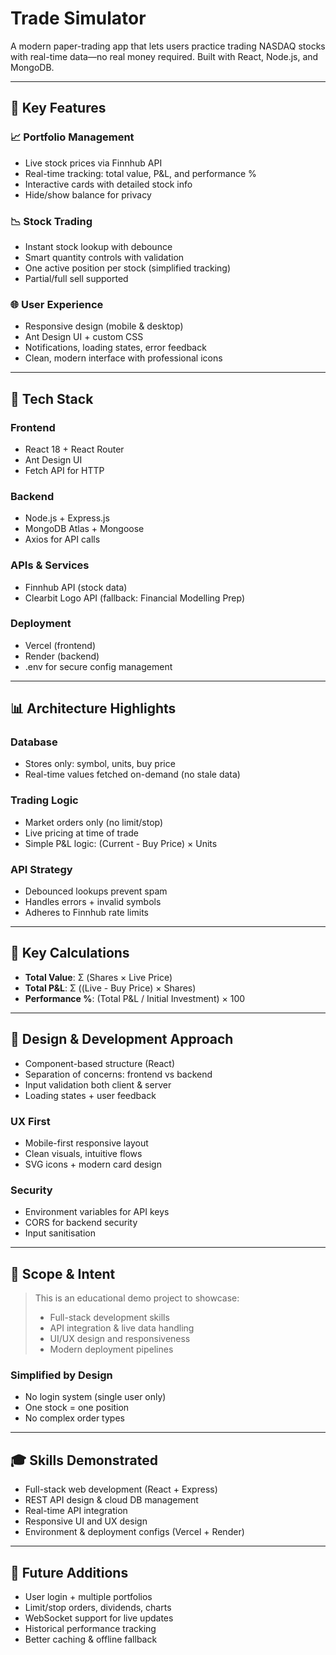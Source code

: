 # Trade Simulator

A modern paper-trading app that lets users practice trading NASDAQ stocks with real-time data—no real money required. Built with React, Node.js, and MongoDB.

---

## 🌟 Key Features

### 📈 Portfolio Management

* Live stock prices via Finnhub API
* Real-time tracking: total value, P\&L, and performance %
* Interactive cards with detailed stock info
* Hide/show balance for privacy

### 📉 Stock Trading

* Instant stock lookup with debounce
* Smart quantity controls with validation
* One active position per stock (simplified tracking)
* Partial/full sell supported

### 🌐 User Experience

* Responsive design (mobile & desktop)
* Ant Design UI + custom CSS
* Notifications, loading states, error feedback
* Clean, modern interface with professional icons

---

## 🚀 Tech Stack

### Frontend

* React 18 + React Router
* Ant Design UI
* Fetch API for HTTP

### Backend

* Node.js + Express.js
* MongoDB Atlas + Mongoose
* Axios for API calls

### APIs & Services

* Finnhub API (stock data)
* Clearbit Logo API (fallback: Financial Modelling Prep)

### Deployment

* Vercel (frontend)
* Render (backend)
* .env for secure config management

---

## 📊 Architecture Highlights

### Database

* Stores only: symbol, units, buy price
* Real-time values fetched on-demand (no stale data)

### Trading Logic

* Market orders only (no limit/stop)
* Live pricing at time of trade
* Simple P\&L logic: (Current - Buy Price) × Units

### API Strategy

* Debounced lookups prevent spam
* Handles errors + invalid symbols
* Adheres to Finnhub rate limits

---

## 🔢 Key Calculations

* **Total Value**: Σ (Shares × Live Price)
* **Total P\&L**: Σ ((Live - Buy Price) × Shares)
* **Performance %**: (Total P\&L / Initial Investment) × 100

---

## 📝 Design & Development Approach

* Component-based structure (React)
* Separation of concerns: frontend vs backend
* Input validation both client & server
* Loading states + user feedback

### UX First

* Mobile-first responsive layout
* Clean visuals, intuitive flows
* SVG icons + modern card design

### Security

* Environment variables for API keys
* CORS for backend security
* Input sanitisation

---

## 🎯 Scope & Intent

> This is an educational demo project to showcase:
>
> * Full-stack development skills
> * API integration & live data handling
> * UI/UX design and responsiveness
> * Modern deployment pipelines

### Simplified by Design

* No login system (single user only)
* One stock = one position
* No complex order types

---

## 🎓 Skills Demonstrated

* Full-stack web development (React + Express)
* REST API design & cloud DB management
* Real-time API integration
* Responsive UI and UX design
* Environment & deployment configs (Vercel + Render)

---

## 🚧 Future Additions

* User login + multiple portfolios
* Limit/stop orders, dividends, charts
* WebSocket support for live updates
* Historical performance tracking
* Better caching & offline fallback

